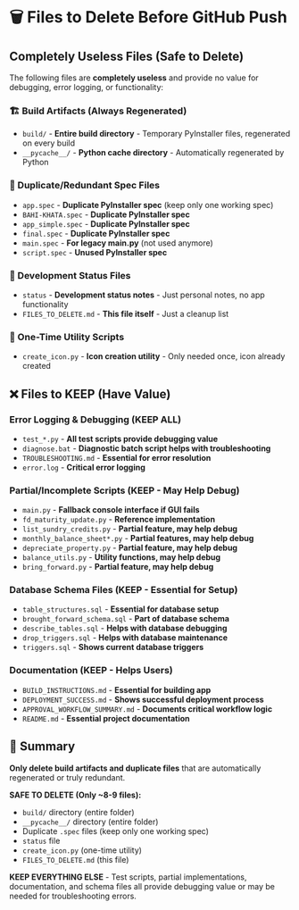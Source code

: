 # 🗑️ Files to Delete Before GitHub Push

## Completely Useless Files (Safe to Delete)

The following files are **completely useless** and provide no value for debugging, error logging, or functionality:

### 🏗️ Build Artifacts (Always Regenerated)
- `build/` - **Entire build directory** - Temporary PyInstaller files, regenerated on every build
- `__pycache__/` - **Python cache directory** - Automatically regenerated by Python

### 📄 Duplicate/Redundant Spec Files  
- `app.spec` - **Duplicate PyInstaller spec** (keep only one working spec)
- `BAHI-KHATA.spec` - **Duplicate PyInstaller spec** 
- `app_simple.spec` - **Duplicate PyInstaller spec**
- `final.spec` - **Duplicate PyInstaller spec**
- `main.spec` - **For legacy main.py** (not used anymore)
- `script.spec` - **Unused PyInstaller spec**

### 📝 Development Status Files
- `status` - **Development status notes** - Just personal notes, no app functionality
- `FILES_TO_DELETE.md` - **This file itself** - Just a cleanup list

### 🔧 One-Time Utility Scripts
- `create_icon.py` - **Icon creation utility** - Only needed once, icon already created

## ❌ Files to KEEP (Have Value)

### Error Logging & Debugging (KEEP ALL)
- `test_*.py` - **All test scripts provide debugging value**
- `diagnose.bat` - **Diagnostic batch script helps with troubleshooting**
- `TROUBLESHOOTING.md` - **Essential for error resolution**
- `error.log` - **Critical error logging**

### Partial/Incomplete Scripts (KEEP - May Help Debug)
- `main.py` - **Fallback console interface if GUI fails**
- `fd_maturity_update.py` - **Reference implementation**
- `list_sundry_credits.py` - **Partial feature, may help debug**
- `monthly_balance_sheet*.py` - **Partial features, may help debug**
- `depreciate_property.py` - **Partial feature, may help debug**
- `balance_utils.py` - **Utility functions, may help debug**
- `bring_forward.py` - **Partial feature, may help debug**

### Database Schema Files (KEEP - Essential for Setup)
- `table_structures.sql` - **Essential for database setup**
- `brought_forward_schema.sql` - **Part of database schema**
- `describe_tables.sql` - **Helps with database debugging**
- `drop_triggers.sql` - **Helps with database maintenance**
- `triggers.sql` - **Shows current database triggers**

### Documentation (KEEP - Helps Users)
- `BUILD_INSTRUCTIONS.md` - **Essential for building app**
- `DEPLOYMENT_SUCCESS.md` - **Shows successful deployment process**
- `APPROVAL_WORKFLOW_SUMMARY.md` - **Documents critical workflow logic**
- `README.md` - **Essential project documentation**

## 🎯 Summary

**Only delete build artifacts and duplicate files** that are automatically regenerated or truly redundant.

**SAFE TO DELETE (Only ~8-9 files):**
- `build/` directory (entire folder)
- `__pycache__/` directory (entire folder) 
- Duplicate `.spec` files (keep only one working spec)
- `status` file
- `create_icon.py` (one-time utility)
- `FILES_TO_DELETE.md` (this file)

**KEEP EVERYTHING ELSE** - Test scripts, partial implementations, documentation, and schema files all provide debugging value or may be needed for troubleshooting errors.
